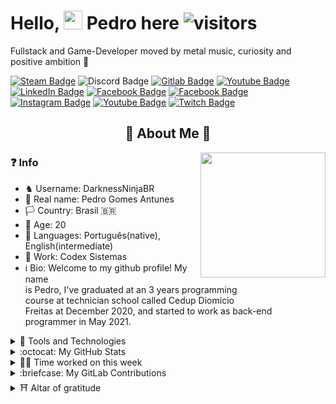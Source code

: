 # Hello, <img src ="https://i.imgur.com/JiUhd2s.gif" width="30" /> Pedro here ![visitors](https://visitor-badge.glitch.me/badge?page_id=DarknessNinjaBR.visitor-badge&left_color=black&right_color=blue)
Fullstack and Game-Developer moved by metal music, curiosity and positive ambition 🚀

<p>
    <a href="https://steamcommunity.com/id/DarknessNinjaBR/" target="_blank" rel="noreferrer"><img src="https://img.shields.io/badge/-DarknessNinjaBR-black?style=flat&logo=steam&logoColor=white&link=https://steamcommunity.com/id/DarknessNinjaBR/" alt="Steam Badge"></a> 
    <img src="https://img.shields.io/badge/-DarknessNinjaBR@6883-535fee?style=flat&logo=discord&logoColor=white&link=DarknessNinjaBR@6883" alt="Discord Badge"> 
    <a href="https://gitlab.com/DarknessNinjaBR" target="_blank" rel="noreferrer"><img src="https://img.shields.io/badge/-@DarknessNinjaBR-white?style=flat&logo=gitlab&logoColor=white&link=https://gitlab.com/DarknessNinjaBR" alt="Gitlab Badge"></a> 
    <a href="https://gamejolt.com/@DarknessNinjaBR" target="_blank" rel="noreferrer"><img src="https://img.shields.io/badge/-@DarknessNinjaBR-111?style=flat&logo=gamejolt&logoColor=white&link=https://gamejolt.com/@DarknessNinjaBR" alt="Youtube Badge"></a> 
    <a href="https://www.linkedin.com/in/pedrodnbr/" target="_blank" rel="noreferrer"><img src="https://img.shields.io/badge/-@pedrodnbr-0077B5?style=flat-square&amp;labelColor=0077B5&amp;logo=LinkedIn&amp;link=https://www.linkedin.com/in/pedrodnbr/" alt="LinkedIn Badge"></a> 
    <a href="https://www.facebook.com/PedroDNBR/" target="_blank" rel="noreferrer"><img src="https://img.shields.io/badge/-Pedro%20Gomes%20Antunes-0268e2?style=flat&logo=facebook&logoColor=white&link=https://www.facebook.com/PedroDNBR/" alt="Facebook Badge"></a> 
    <a href="https://twitter.com/DarknessNinjaBR" target="_blank" rel="noreferrer"><img src="https://img.shields.io/badge/-@DarknessNinjaBR-219bf0?style=flat&logo=twitter&logoColor=white&link=https://twitter.com/DarknessNinjaBR" alt="Facebook Badge"></a> 
    <a href="https://www.instagram.com/darknessninjabr/" target="_blank" rel="noreferrer"><img src="https://img.shields.io/badge/-@darknessninjabr-purple?style=flat&logo=instagram&logoColor=white&link=https://www.instagram.com/darknessninjabr/" alt="Instagram Badge"></a>
    <a href="https://www.youtube.com/channel/UCdyF5gbQGowiXuXiF5qiHSw" target="_blank" rel="noreferrer"><img src="https://img.shields.io/badge/-✞%20DarknessNinjaBR%20✞-darkred?style=flat&logo=youtube&logoColor=white&link=https://www.youtube.com/channel/UCdyF5gbQGowiXuXiF5qiHSw" alt="Youtube Badge"></a> 
    <a href="https://www.twitch.tv/darknessninjabr" target="_blank" rel="noreferrer"><img src="https://img.shields.io/badge/-DarknessNinjaBR-white?style=flat&logo=twitch&logoColor=9147ff&link=https://www.twitch.tv/darknessninjabr" alt="Twitch Badge"></a> 
    
</p>

<h2 align="center">🚩 About Me 🚩</h2>
<p>
<img align="right" src="https://i.imgur.com/b6dXM9V.gif" width="200" />

### ❓ Info

- ♞ Username: DarknessNinjaBR
- 🤵‍ Real name: Pedro Gomes Antunes
- 🏳️ Country: Brasil 🇧🇷
- 🎂 Age: 20
- 👅 Languages: Português(native), English(intermediate)
- 💼 Work: Codex Sistemas
- ℹ️ Bio: Welcome to my github profile! My name  
is Pedro, I've graduated at an 3 years programming  
course at technician school called Cedup Diomicio  
Freitas at December 2020, and started to work as back-end  
programmer in May 2021.  
</p>
	
<details>
<summary>
🤖 Tools and Technologies
</summary>

- I know essentials or deepened knowledge

<p>
    <img src="https://img.shields.io/badge/Visual_Studio_Code-0078D4?style=for-the-badge&logo=visual%20studio%20code&logoColor=white" alt="VS CODE">
    <img src="https://img.shields.io/badge/Visual_Studio-5C2D91?style=for-the-badge&logo=visual%20studio&logoColor=white" alt="Visual Studio">
    <img src="https://img.shields.io/badge/Unity-100000?style=for-the-badge&logo=unity&logoColor=white" alt="Unity">
    <img src="https://img.shields.io/badge/Postman-FF6C37?style=for-the-badge&logo=Postman&logoColor=white" alt="Postman">
    <img src="https://img.shields.io/badge/HTML5-E34F26?style=for-the-badge&logo=html5&logoColor=white" alt="HTML5">
    <img src=https://img.shields.io/badge/CSS3-1572B6?style=for-the-badge&logo=css3&logoColor=white" alt="CSS3">
    <img src="https://img.shields.io/badge/PHP-777BB4?style=for-the-badge&logo=php&logoColor=white" alt="PHP">
    <img src="https://img.shields.io/badge/C%23-239120?style=for-the-badge&logo=c-sharp&logoColor=white" alt="C#">
    <img src="https://img.shields.io/badge/JavaScript-323330?style=for-the-badge&logo=javascript&logoColor=F7DF1E" alt="Javascript">
    <img src=https://img.shields.io/badge/MySQL-white?style=for-the-badge&logo=mysql&logoColor=white" alt="MySQL">
    <img src="https://img.shields.io/badge/PostgreSQL-316192?style=for-the-badge&logo=postgresql&logoColor=white" alt="PostgreSQL">
    <img src="https://img.shields.io/badge/Laravel-FF2D20?style=for-the-badge&logo=laravel&logoColor=white" alt="Laravel">
    <img src="https://img.shields.io/badge/Node.js-339933?style=for-the-badge&logo=nodedotjs&logoColor=white" alt="NodeJs">
    <img src=https://img.shields.io/badge/React-20232A?style=for-the-badge&logo=react&logoColor=61DAFBe" alt="React">
    <img src="https://img.shields.io/badge/Bootstrap-563D7C?style=for-the-badge&logo=bootstrap&logoColor=white" alt="Bootstrap">
    <img src="https://img.shields.io/badge/Git-F05032?style=for-the-badge&logo=git&logoColor=white" alt="GIT">
    <img src="https://img.shields.io/badge/GitLab-330F63?style=for-the-badge&logo=gitlab&logoColor=white" alt="GITLAB">
    <img src="https://img.shields.io/badge/Markdown-000000?style=for-the-badge&logo=markdown&logoColor=white" alt="Markdown">
</p>

- I know the basics 

<p>
    <img src="https://img.shields.io/badge/-Unreal%20Engine-313131?style=for-the-badge&logo=unreal-engine&logoColor=whitee" alt="Unreal Engine">
    <img src="https://img.shields.io/badge/GAMEMAKER_STUDIO_2-black?style=for-the-badge&logo=gamemaker&logoColor=white" alt="GAMEMAKER STUDIO 2">
    <img src="https://img.shields.io/badge/Python-3776AB?style=for-the-badge&logo=python&logoColor=white" alt="Python">
    <img src="https://img.shields.io/badge/React_Native-20232A?style=for-the-badge&logo=react&logoColor=61DAFB" alt="React Native">
</p>

- Other Tools

<p>
    <img src="https://img.shields.io/badge/blender-%23F5792A.svg?style=for-the-badge&logo=blender&logoColor=white" alt="Blender">
    <img src="https://img.shields.io/badge/Adobe-Photoshop-31A8FF?style=for-the-badge&logo=Adobe-Photoshop&labelColor=0a446b&logoWidth=15" alt="Photoshop">

</p>
</details>

<details>
<summary>
:octocat: My GitHub Stats
</summary>

<a href="https://github.com/anuraghazra/github-readme-stats">
<img src="https://github-readme-stats.vercel.app/api/?username=PedroDNBR&show_icons=true&title_color=fff&icon_color=2b7af3&text_color=f0f8ff&bg_color=1c1c1d" />
</a>

</details>

<details>
<summary>
👨‍💻 Time worked on this week
</summary>

<img src="https://github-readme-stats.vercel.app/api/wakatime?username=@DarknessNinjaBR&show_icons=true&title_color=fff&icon_color=2b7af3&text_color=f0f8ff&bg_color=1c1c1d" alt="Pedro' WakaTime Stats">

</details>

<details>
<summary>
:briefcase: My GitLab Contributions
</summary>

- Since Sep 27, 2022 the company I work at changed for a internal gitlab instance, so this stats are now outdated, but if you click on it, the profile is correct


[![DarknessNinjaBR GitLab Stats](https://mydevmetrics.azurewebsites.net/GitLab/darknessninjabr?platform=github&theme=dark&animation=false)](https://gitlab.tecimob.com.br/PedroGomesDNBR)

</details>

<details>
<summary>
⛩️ Altar of gratitude
</summary>

I dedicate this part of my presentation to thank the people who helped me, and who help me to be a professional and a better programmer, in the end, we are all open-source projects, any positive help is always welcome.

- 🥇 [Douglas](https://github.com/doougui) (Friend, schoolmate and coworker)
- 🥇 Jacson (coworker)
- 🥇 [Alves](https://github.com/windstonp) (Friend and schoolmate)

</details>
